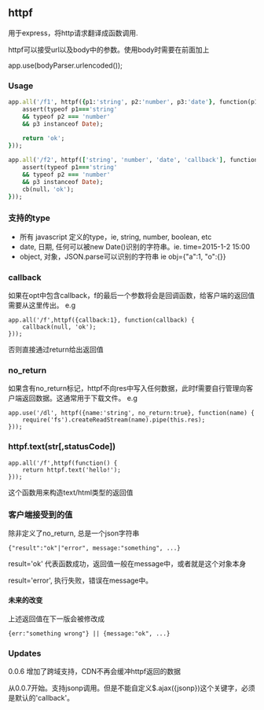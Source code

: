 ## httpf
用于express，将http请求翻译成函数调用.

httpf可以接受url以及body中的参数。使用body时需要在前面加上

app.use(bodyParser.urlencoded());

### Usage
```ruby
app.all('/f1', httpf({p1:'string', p2:'number', p3:'date'}, function(p1, p2, p3, cb) {
    assert(typeof p1==='string'
    && typeof p2 === 'number'
    && p3 instanceof Date);
    
    return 'ok';
}));
```
```ruby
app.all('/f2', httpf(['string', 'number', 'date', 'callback'], function(p1, p2, p3, cb) {
    assert(typeof p1==='string'
    && typeof p2 === 'number'
    && p3 instanceof Date);
    cb(null，'ok');
}));
```
### 支持的type
 - 所有 javascript 定义的type，ie, string, number, boolean, etc
 - date, 日期, 任何可以被new Date()识别的字符串。ie. time=2015-1-2 15:00
 - object, 对象，JSON.parse可以识别的字符串 ie obj={"a":1, "o":{}}

### callback
如果在opt中包含callback，f的最后一个参数将会是回调函数，给客户端的返回值需要从这里传出。
e.g
```
app.all('/f',httpf({callback:1}, function(callback) {
    callback(null, 'ok');
}));
```
否则直接通过return给出返回值

### no_return 
如果含有no_return标记，httpf不向res中写入任何数据，此时f需要自行管理向客户端返回数据。这通常用于下载文件。
e.g
```
app.use('/dl', httpf({name:'string', no_return:true}, function(name) {
    require('fs').createReadStream(name).pipe(this.res);
}));
```

### httpf.text(str[,statusCode])
```
app.all('/f',httpf(function() {
    return httpf.text('hello!');
}));
```
这个函数用来构造text/html类型的返回值

### 客户端接受到的值
除非定义了no_return, 总是一个json字符串
```
{"result":"ok"|"error", message:"something", ...}
```
result='ok' 代表函数成功，返回值一般在message中，或者就是这个对象本身

result='error', 执行失败，错误在message中。

#### 未来的改变
上述返回值在下一版会被修改成
```
{err:"something wrong"} || {message:"ok", ...}
```

### Updates
0.0.6 增加了跨域支持，CDN不再会缓冲httpf返回的数据

从0.0.7开始。支持jsonp调用。但是不能自定义$.ajax({jsonp})这个关键字，必须是默认的'callback'。